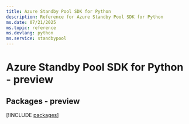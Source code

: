 ```yaml
---
title: Azure Standby Pool SDK for Python
description: Reference for Azure Standby Pool SDK for Python
ms.date: 07/21/2025
ms.topic: reference
ms.devlang: python
ms.service: standbypool
---
```

# Azure Standby Pool SDK for Python - preview
## Packages - preview
[!INCLUDE [packages](standby-pool-index.md)]